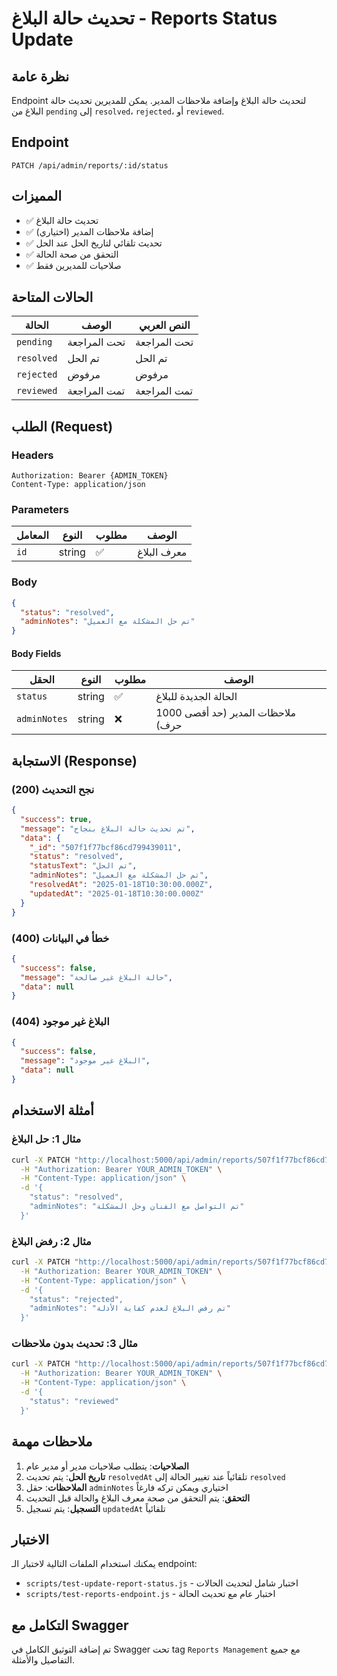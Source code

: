# تحديث حالة البلاغ - Reports Status Update

## نظرة عامة
Endpoint لتحديث حالة البلاغ وإضافة ملاحظات المدير. يمكن للمديرين تحديث حالة البلاغ من `pending` إلى `resolved`، `rejected`، أو `reviewed`.

## Endpoint
```
PATCH /api/admin/reports/:id/status
```

## المميزات
- ✅ تحديث حالة البلاغ
- ✅ إضافة ملاحظات المدير (اختياري)
- ✅ تحديث تلقائي لتاريخ الحل عند الحل
- ✅ التحقق من صحة الحالة
- ✅ صلاحيات للمديرين فقط

## الحالات المتاحة
| الحالة | الوصف | النص العربي |
|--------|--------|-------------|
| `pending` | تحت المراجعة | تحت المراجعة |
| `resolved` | تم الحل | تم الحل |
| `rejected` | مرفوض | مرفوض |
| `reviewed` | تمت المراجعة | تمت المراجعة |

## الطلب (Request)

### Headers
```
Authorization: Bearer {ADMIN_TOKEN}
Content-Type: application/json
```

### Parameters
| المعامل | النوع | مطلوب | الوصف |
|---------|-------|--------|--------|
| `id` | string | ✅ | معرف البلاغ |

### Body
```json
{
  "status": "resolved",
  "adminNotes": "تم حل المشكلة مع العميل"
}
```

#### Body Fields
| الحقل | النوع | مطلوب | الوصف |
|-------|-------|--------|--------|
| `status` | string | ✅ | الحالة الجديدة للبلاغ |
| `adminNotes` | string | ❌ | ملاحظات المدير (حد أقصى 1000 حرف) |

## الاستجابة (Response)

### نجح التحديث (200)
```json
{
  "success": true,
  "message": "تم تحديث حالة البلاغ بنجاح",
  "data": {
    "_id": "507f1f77bcf86cd799439011",
    "status": "resolved",
    "statusText": "تم الحل",
    "adminNotes": "تم حل المشكلة مع العميل",
    "resolvedAt": "2025-01-18T10:30:00.000Z",
    "updatedAt": "2025-01-18T10:30:00.000Z"
  }
}
```

### خطأ في البيانات (400)
```json
{
  "success": false,
  "message": "حالة البلاغ غير صالحة",
  "data": null
}
```

### البلاغ غير موجود (404)
```json
{
  "success": false,
  "message": "البلاغ غير موجود",
  "data": null
}
```

## أمثلة الاستخدام

### مثال 1: حل البلاغ
```bash
curl -X PATCH "http://localhost:5000/api/admin/reports/507f1f77bcf86cd799439011/status" \
  -H "Authorization: Bearer YOUR_ADMIN_TOKEN" \
  -H "Content-Type: application/json" \
  -d '{
    "status": "resolved",
    "adminNotes": "تم التواصل مع الفنان وحل المشكلة"
  }'
```

### مثال 2: رفض البلاغ
```bash
curl -X PATCH "http://localhost:5000/api/admin/reports/507f1f77bcf86cd799439011/status" \
  -H "Authorization: Bearer YOUR_ADMIN_TOKEN" \
  -H "Content-Type: application/json" \
  -d '{
    "status": "rejected",
    "adminNotes": "تم رفض البلاغ لعدم كفاية الأدلة"
  }'
```

### مثال 3: تحديث بدون ملاحظات
```bash
curl -X PATCH "http://localhost:5000/api/admin/reports/507f1f77bcf86cd799439011/status" \
  -H "Authorization: Bearer YOUR_ADMIN_TOKEN" \
  -H "Content-Type: application/json" \
  -d '{
    "status": "reviewed"
  }'
```

## ملاحظات مهمة

1. **الصلاحيات**: يتطلب صلاحيات مدير أو مدير عام
2. **تاريخ الحل**: يتم تحديث `resolvedAt` تلقائياً عند تغيير الحالة إلى `resolved`
3. **الملاحظات**: حقل `adminNotes` اختياري ويمكن تركه فارغاً
4. **التحقق**: يتم التحقق من صحة معرف البلاغ والحالة قبل التحديث
5. **التسجيل**: يتم تسجيل `updatedAt` تلقائياً

## الاختبار

يمكنك استخدام الملفات التالية لاختبار الـ endpoint:

- `scripts/test-update-report-status.js` - اختبار شامل لتحديث الحالات
- `scripts/test-reports-endpoint.js` - اختبار عام مع تحديث الحالة

## التكامل مع Swagger

تم إضافة التوثيق الكامل في Swagger تحت tag `Reports Management` مع جميع التفاصيل والأمثلة.
